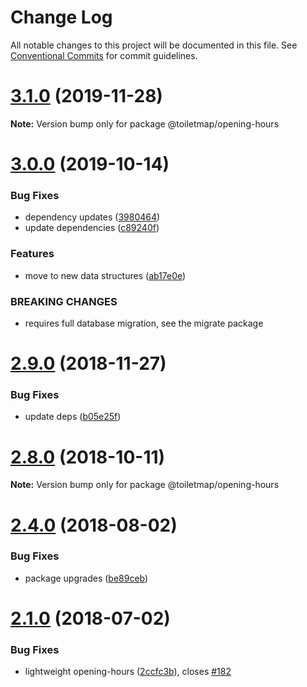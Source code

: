 # Change Log

All notable changes to this project will be documented in this file.
See [Conventional Commits](https://conventionalcommits.org) for commit guidelines.

# [3.1.0](https://github.com/neontribe/gbptm/compare/v3.0.0...v3.1.0) (2019-11-28)

**Note:** Version bump only for package @toiletmap/opening-hours





# [3.0.0](https://github.com/neontribe/gbptm/compare/v2.9.0...v3.0.0) (2019-10-14)


### Bug Fixes

* dependency updates ([3980464](https://github.com/neontribe/gbptm/commit/3980464))
* update dependencies ([c89240f](https://github.com/neontribe/gbptm/commit/c89240f))


### Features

* move to new data structures ([ab17e0e](https://github.com/neontribe/gbptm/commit/ab17e0e))


### BREAKING CHANGES

* requires full database migration, see the migrate
package





# [2.9.0](https://github.com/neontribe/gbptm/compare/v2.8.0...v2.9.0) (2018-11-27)


### Bug Fixes

* update deps ([b05e25f](https://github.com/neontribe/gbptm/commit/b05e25f))





# [2.8.0](https://github.com/neontribe/gbptm/compare/v2.7.0...v2.8.0) (2018-10-11)

**Note:** Version bump only for package @toiletmap/opening-hours





<a name="2.4.0"></a>
# [2.4.0](https://github.com/neontribe/gbptm/compare/v2.3.0...v2.4.0) (2018-08-02)


### Bug Fixes

* package upgrades ([be89ceb](https://github.com/neontribe/gbptm/commit/be89ceb))




<a name="2.1.0"></a>
# [2.1.0](https://github.com/neontribe/gbptm/compare/v0.0.5...v2.1.0) (2018-07-02)


### Bug Fixes

* lightweight opening-hours ([2ccfc3b](https://github.com/neontribe/gbptm/commit/2ccfc3b)), closes [#182](https://github.com/neontribe/gbptm/issues/182)
